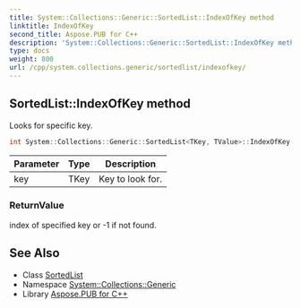 ```yaml
---
title: System::Collections::Generic::SortedList::IndexOfKey method
linktitle: IndexOfKey
second_title: Aspose.PUB for C++
description: 'System::Collections::Generic::SortedList::IndexOfKey method. Looks for specific key in C++.'
type: docs
weight: 800
url: /cpp/system.collections.generic/sortedlist/indexofkey/
---
```

## SortedList::IndexOfKey method


Looks for specific key.

```cpp
int System::Collections::Generic::SortedList<TKey, TValue>::IndexOfKey(TKey key) const
```


| Parameter | Type | Description |
| --- | --- | --- |
| key | TKey | Key to look for. |

### ReturnValue

index of specified key or -1 if not found.

## See Also

* Class [SortedList](../)
* Namespace [System::Collections::Generic](../../)
* Library [Aspose.PUB for C++](../../../)
